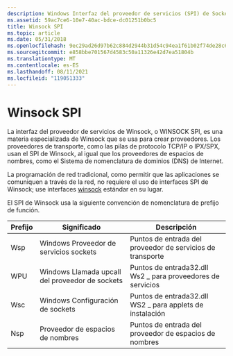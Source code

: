 ```yaml
---
description: Windows Interfaz del proveedor de servicios (SPI) de Sockets (Winsock).
ms.assetid: 59ac7ce6-10e7-40ac-bdce-dc01251b0bc5
title: Winsock SPI
ms.topic: article
ms.date: 05/31/2018
ms.openlocfilehash: 9ec29ad26d97b62c884d2944b31d54c94ea1f61b02f74de28c6ff4c84acc6a52
ms.sourcegitcommit: e858bbe701567d4583c50a11326e42d7ea51804b
ms.translationtype: MT
ms.contentlocale: es-ES
ms.lasthandoff: 08/11/2021
ms.locfileid: "119051333"
---
```

# <a name="winsock-spi"></a>Winsock SPI

La interfaz del proveedor de servicios de Winsock, o WINSOCK SPI, es una materia especializada de Winsock que se usa para crear proveedores. Los proveedores de transporte, como las pilas de protocolo TCP/IP o IPX/SPX, usan el SPI de Winsock, al igual que los proveedores de espacios de nombres, como el Sistema de nomenclatura de dominios (DNS) de Internet.

La programación de red tradicional, como permitir que las aplicaciones se comuniquen a través de la red, no requiere el uso de interfaces SPI de Winsock; use interfaces [winsock](winsock-reference.md) estándar en su lugar.

 

El SPI de Winsock usa la siguiente convención de nomenclatura de prefijo de función.



| Prefijo | Significado                          | Descripción                                       |
|--------|----------------------------------|---------------------------------------------------|
| Wsp    | Windows Proveedor de servicios sockets | Puntos de entrada del proveedor de servicios de transporte           |
| WPU    | Windows Llamada upcall del proveedor de sockets  | Puntos de entrada32.dll Ws2 \_ para proveedores de servicios    |
| Wsc    | Windows Configuración de sockets    | Puntos de entrada32.dll WS2 \_ para applets de instalación |
| Nsp    | Proveedor de espacios de nombres               | Puntos de entrada del proveedor de espacios de nombres                   |



 

 

 



